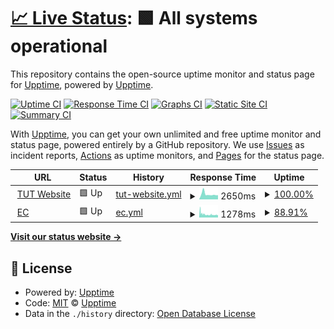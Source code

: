 # [📈 Live Status](https://demo.upptime.js.org): <!--live status--> **🟩 All systems operational**

This repository contains the open-source uptime monitor and status page for [Upptime](https://upptime.js.org), powered by [Upptime](https://github.com/upptime/upptime).

[![Uptime CI](https://github.com/fredre/ecMonitor/workflows/Uptime%20CI/badge.svg)](https://github.com/fredre/ecMonitor/actions?query=workflow%3A%22Uptime+CI%22)
[![Response Time CI](https://github.com/fredre/ecMonitor/workflows/Response%20Time%20CI/badge.svg)](https://github.com/fredre/ecMonitor/actions?query=workflow%3A%22Response+Time+CI%22)
[![Graphs CI](https://github.com/fredre/ecMonitor/workflows/Graphs%20CI/badge.svg)](https://github.com/fredre/ecMonitor/actions?query=workflow%3A%22Graphs+CI%22)
[![Static Site CI](https://github.com/fredre/ecMonitor/workflows/Static%20Site%20CI/badge.svg)](https://github.com/fredre/ecMonitor/actions?query=workflow%3A%22Static+Site+CI%22)
[![Summary CI](https://github.com/fredre/ecMonitor/workflows/Summary%20CI/badge.svg)](https://github.com/fredre/ecMonitor/actions?query=workflow%3A%22Summary+CI%22)

With [Upptime](https://upptime.js.org), you can get your own unlimited and free uptime monitor and status page, powered entirely by a GitHub repository. We use [Issues](https://github.com/upptime/upptime/issues) as incident reports, [Actions](https://github.com/fredre/ecMonitor/actions) as uptime monitors, and [Pages](https://demo.upptime.js.org) for the status page.

<!--start: status pages-->
<!-- This summary is generated by Upptime (https://github.com/upptime/upptime) -->
<!-- Do not edit this manually, your changes will be overwritten -->
<!-- prettier-ignore -->
| URL | Status | History | Response Time | Uptime |
| --- | ------ | ------- | ------------- | ------ |
| <img alt="" src="https://icons.duckduckgo.com/ip3/www.tut.ac.za.ico" height="13"> [TUT Website](https://www.tut.ac.za) | 🟩 Up | [tut-website.yml](https://github.com/fredre/ecMonitor/commits/HEAD/history/tut-website.yml) | <details><summary><img alt="Response time graph" src="./graphs/tut-website/response-time-week.png" height="20"> 2650ms</summary><br><a href="https://fredre.github.io/ecMonitor/history/tut-website"><img alt="Response time 3118" src="https://img.shields.io/endpoint?url=https%3A%2F%2Fraw.githubusercontent.com%2Ffredre%2FecMonitor%2FHEAD%2Fapi%2Ftut-website%2Fresponse-time.json"></a><br><a href="https://fredre.github.io/ecMonitor/history/tut-website"><img alt="24-hour response time 2526" src="https://img.shields.io/endpoint?url=https%3A%2F%2Fraw.githubusercontent.com%2Ffredre%2FecMonitor%2FHEAD%2Fapi%2Ftut-website%2Fresponse-time-day.json"></a><br><a href="https://fredre.github.io/ecMonitor/history/tut-website"><img alt="7-day response time 2650" src="https://img.shields.io/endpoint?url=https%3A%2F%2Fraw.githubusercontent.com%2Ffredre%2FecMonitor%2FHEAD%2Fapi%2Ftut-website%2Fresponse-time-week.json"></a><br><a href="https://fredre.github.io/ecMonitor/history/tut-website"><img alt="30-day response time 3785" src="https://img.shields.io/endpoint?url=https%3A%2F%2Fraw.githubusercontent.com%2Ffredre%2FecMonitor%2FHEAD%2Fapi%2Ftut-website%2Fresponse-time-month.json"></a><br><a href="https://fredre.github.io/ecMonitor/history/tut-website"><img alt="1-year response time 3118" src="https://img.shields.io/endpoint?url=https%3A%2F%2Fraw.githubusercontent.com%2Ffredre%2FecMonitor%2FHEAD%2Fapi%2Ftut-website%2Fresponse-time-year.json"></a></details> | <details><summary><a href="https://fredre.github.io/ecMonitor/history/tut-website">100.00%</a></summary><a href="https://fredre.github.io/ecMonitor/history/tut-website"><img alt="All-time uptime 99.91%" src="https://img.shields.io/endpoint?url=https%3A%2F%2Fraw.githubusercontent.com%2Ffredre%2FecMonitor%2FHEAD%2Fapi%2Ftut-website%2Fuptime.json"></a><br><a href="https://fredre.github.io/ecMonitor/history/tut-website"><img alt="24-hour uptime 100.00%" src="https://img.shields.io/endpoint?url=https%3A%2F%2Fraw.githubusercontent.com%2Ffredre%2FecMonitor%2FHEAD%2Fapi%2Ftut-website%2Fuptime-day.json"></a><br><a href="https://fredre.github.io/ecMonitor/history/tut-website"><img alt="7-day uptime 100.00%" src="https://img.shields.io/endpoint?url=https%3A%2F%2Fraw.githubusercontent.com%2Ffredre%2FecMonitor%2FHEAD%2Fapi%2Ftut-website%2Fuptime-week.json"></a><br><a href="https://fredre.github.io/ecMonitor/history/tut-website"><img alt="30-day uptime 100.00%" src="https://img.shields.io/endpoint?url=https%3A%2F%2Fraw.githubusercontent.com%2Ffredre%2FecMonitor%2FHEAD%2Fapi%2Ftut-website%2Fuptime-month.json"></a><br><a href="https://fredre.github.io/ecMonitor/history/tut-website"><img alt="1-year uptime 99.91%" src="https://img.shields.io/endpoint?url=https%3A%2F%2Fraw.githubusercontent.com%2Ffredre%2FecMonitor%2FHEAD%2Fapi%2Ftut-website%2Fuptime-year.json"></a></details>
| <img alt="" src="https://icons.duckduckgo.com/ip3/ec.tut.ac.za.ico" height="13"> [EC](https://ec.tut.ac.za) | 🟩 Up | [ec.yml](https://github.com/fredre/ecMonitor/commits/HEAD/history/ec.yml) | <details><summary><img alt="Response time graph" src="./graphs/ec/response-time-week.png" height="20"> 1278ms</summary><br><a href="https://fredre.github.io/ecMonitor/history/ec"><img alt="Response time 1319" src="https://img.shields.io/endpoint?url=https%3A%2F%2Fraw.githubusercontent.com%2Ffredre%2FecMonitor%2FHEAD%2Fapi%2Fec%2Fresponse-time.json"></a><br><a href="https://fredre.github.io/ecMonitor/history/ec"><img alt="24-hour response time 1577" src="https://img.shields.io/endpoint?url=https%3A%2F%2Fraw.githubusercontent.com%2Ffredre%2FecMonitor%2FHEAD%2Fapi%2Fec%2Fresponse-time-day.json"></a><br><a href="https://fredre.github.io/ecMonitor/history/ec"><img alt="7-day response time 1278" src="https://img.shields.io/endpoint?url=https%3A%2F%2Fraw.githubusercontent.com%2Ffredre%2FecMonitor%2FHEAD%2Fapi%2Fec%2Fresponse-time-week.json"></a><br><a href="https://fredre.github.io/ecMonitor/history/ec"><img alt="30-day response time 1316" src="https://img.shields.io/endpoint?url=https%3A%2F%2Fraw.githubusercontent.com%2Ffredre%2FecMonitor%2FHEAD%2Fapi%2Fec%2Fresponse-time-month.json"></a><br><a href="https://fredre.github.io/ecMonitor/history/ec"><img alt="1-year response time 1319" src="https://img.shields.io/endpoint?url=https%3A%2F%2Fraw.githubusercontent.com%2Ffredre%2FecMonitor%2FHEAD%2Fapi%2Fec%2Fresponse-time-year.json"></a></details> | <details><summary><a href="https://fredre.github.io/ecMonitor/history/ec">88.91%</a></summary><a href="https://fredre.github.io/ecMonitor/history/ec"><img alt="All-time uptime 94.81%" src="https://img.shields.io/endpoint?url=https%3A%2F%2Fraw.githubusercontent.com%2Ffredre%2FecMonitor%2FHEAD%2Fapi%2Fec%2Fuptime.json"></a><br><a href="https://fredre.github.io/ecMonitor/history/ec"><img alt="24-hour uptime 85.74%" src="https://img.shields.io/endpoint?url=https%3A%2F%2Fraw.githubusercontent.com%2Ffredre%2FecMonitor%2FHEAD%2Fapi%2Fec%2Fuptime-day.json"></a><br><a href="https://fredre.github.io/ecMonitor/history/ec"><img alt="7-day uptime 88.91%" src="https://img.shields.io/endpoint?url=https%3A%2F%2Fraw.githubusercontent.com%2Ffredre%2FecMonitor%2FHEAD%2Fapi%2Fec%2Fuptime-week.json"></a><br><a href="https://fredre.github.io/ecMonitor/history/ec"><img alt="30-day uptime 85.21%" src="https://img.shields.io/endpoint?url=https%3A%2F%2Fraw.githubusercontent.com%2Ffredre%2FecMonitor%2FHEAD%2Fapi%2Fec%2Fuptime-month.json"></a><br><a href="https://fredre.github.io/ecMonitor/history/ec"><img alt="1-year uptime 94.81%" src="https://img.shields.io/endpoint?url=https%3A%2F%2Fraw.githubusercontent.com%2Ffredre%2FecMonitor%2FHEAD%2Fapi%2Fec%2Fuptime-year.json"></a></details>

<!--end: status pages-->

[**Visit our status website →**](https://demo.upptime.js.org)

## 📄 License

- Powered by: [Upptime](https://github.com/upptime/upptime)
- Code: [MIT](./LICENSE) © [Upptime](https://upptime.js.org)
- Data in the `./history` directory: [Open Database License](https://opendatacommons.org/licenses/odbl/1-0/)
